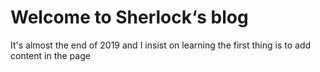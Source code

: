 # Welcome to Sherlock‘s blog

It's almost the end of 2019 and I insist on learning
the first thing is to add content in the page
